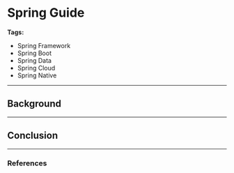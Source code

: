 <!-- 
theme: gaia
paginate: true
footer: © Bhuwan Prasad Updhyay [https://bhuwanupadhyay.github.io/]
-->

# Spring Guide

**Tags:**

- Spring Framework
- Spring Boot
- Spring Data
- Spring Cloud
- Spring Native

---

## Background

---

## Conclusion

---

### References


